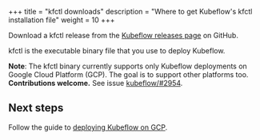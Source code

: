 +++
title = "kfctl downloads"
description = "Where to get Kubeflow's kfctl installation file"
weight = 10
+++

Download a kfctl release from the 
[Kubeflow releases page](https://github.com/kubeflow/kubeflow/releases/) on
GitHub.

kfctl is the executable binary file that you use to deploy Kubeflow.

**Note**: The kfctl binary currently supports only Kubeflow deployments on
Google Cloud Platform (GCP). The goal is to support other platforms too.
**Contributions welcome.** See issue 
[kubeflow/#2954](https://github.com/kubeflow/kubeflow/issues/2954).

## Next steps

Follow the guide to [deploying Kubeflow on GCP](/docs/gke/deploy/deploy-cli/).
